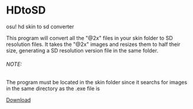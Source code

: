 # HDtoSD
osu! hd skin to sd converter

This program will convert all the "@2x" files in your skin folder to SD resolution files. It takes the "@2x" images and resizes them to half their size, generating a SD resolution version file in the same folder.

###### NOTE:
The program must be located in the skin folder since it searchs for images in the same directory as the .exe file is

[Download](https://github.com/Jose134/HDtoSD/releases/latest)

